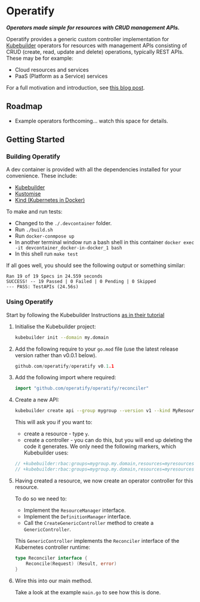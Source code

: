 # Operatify

***Operators made simple for resources with CRUD management APIs.***

Operatify provides a generic custom controller implementation for [Kubebuilder](https://book.kubebuilder.io/) operators for resources with management APIs 
consisting of CRUD (create, read, update and delete) operations, typically REST APIs. These may be for example:
* Cloud resources and services
* PaaS (Platform as a Service) services

For a full motivation and introduction, see [this blog post](https://www.stephenzoio.com/kubernetes-operators-for-resource-management/).

## Roadmap

* Example operators forthcoming... watch this space for details.

## Getting Started

### Building Operatify

A dev container is provided with all the dependencies installed for your convenience. These include:

* [Kubebuilder](https://book.kubebuilder.io/)
* [Kustomise](https://github.com/kubernetes-sigs/kustomize)
* [Kind (Kubernetes in Docker)](https://github.com/kubernetes-sigs/kind)

To make and run tests:
* Changed to the `./.devcontainer` folder.
* Run `./build.sh`
* Run `docker-conmpose up`
* In another terminal window run a bash shell in this container `docker exec -it devcontainer_docker-in-docker_1 bash`
* In this shell run `make test`

If all goes well, you should see the following output or something similar:

```text
Ran 19 of 19 Specs in 24.559 seconds
SUCCESS! -- 19 Passed | 0 Failed | 0 Pending | 0 Skipped
--- PASS: TestAPIs (24.56s)
```

### Using Operatify

Start by following the Kubebuilder Instructions [as in their tutorial](https://book.kubebuilder.io/cronjob-tutorial/cronjob-tutorial.html)

1. Initialise the Kubebuilder project:

    ```bash
    kubebuilder init --domain my.domain
    ```

2. Add the following require to your `go.mod` file (use the latest release version rather than v0.0.1 below).

    ```go
    github.com/operatify/operatify v0.1.1
    ```
    
3. Add the following import where required:

    ```go
    import "github.com/operatify/operatify/reconciler"
    ```
    
4. Create a new API:

    ```bash
    kubebuilder create api --group mygroup --version v1 --kind MyResource
    ```
    
    This will ask you if you want to:
    * create a resource - type `y`.
    * create a controller - you can do this, but you will end up deleting the code it generates. We only need the following markers, which Kubebuilder uses:
    ```go
    // +kubebuilder:rbac:groups=mygroup.my.domain,resources=myresources,verbs=get;list;watch;create;update;patch;delete
    // +kubebuilder:rbac:groups=mygroup.my.domain,resources=myresources/status,verbs=get;update;patch
    ```
    
5. Having created a resource, we now create an operator controller for this resource.

    To do so we need to:
    * Implement the `ResourceManager` interface.
    * Implement the `DefinitionManager` interface.
    * Call the `CreateGenericController` method to create a `GenericController`.
    
    This `GenericController` implements the `Reconciler` interface of the Kubernetes controller runtime:
    ```go
    type Reconciler interface {
    	Reconcile(Request) (Result, error)
    }
    ```

6. Wire this into our main method. 

    Take a look at the example `main.go` to see how this is done.

